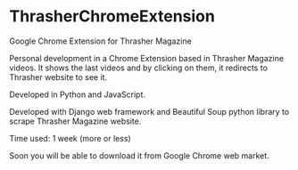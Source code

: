 # ThrasherChromeExtension
Google Chrome Extension for Thrasher Magazine

Personal development in a Chrome Extension based in Thrasher Magazine videos. 
It shows the last videos and by clicking on them, it redirects to Thrasher website to see it.

Developed in Python and JavaScript.

Developed with Django web framework and Beautiful Soup python library to scrape Thrasher Magazine website.

Time used: 1 week (more or less)

Soon you will be able to download it from Google Chrome web market.
